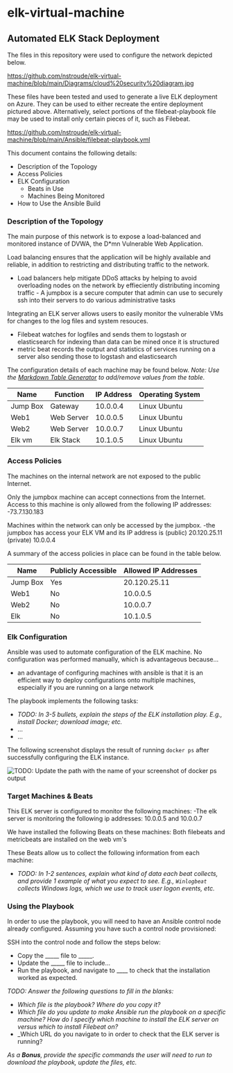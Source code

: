 # elk-virtual-machine
## Automated ELK Stack Deployment

The files in this repository were used to configure the network depicted below.

https://github.com/nstroude/elk-virtual-machine/blob/main/Diagrams/cloud%20security%20diagram.jpg

These files have been tested and used to generate a live ELK deployment on Azure. They can be used to either recreate the entire deployment pictured above. Alternatively, select portions of the filebeat-playbook file may be used to install only certain pieces of it, such as Filebeat.

https://github.com/nstroude/elk-virtual-machine/blob/main/Ansible/filebeat-playbook.yml

This document contains the following details:
- Description of the Topology
- Access Policies
- ELK Configuration
  - Beats in Use
  - Machines Being Monitored
- How to Use the Ansible Build


### Description of the Topology

The main purpose of this network is to expose a load-balanced and monitored instance of DVWA, the D*mn Vulnerable Web Application.

Load balancing ensures that the application will be highly available and reliable, in addition to restricting and distributing traffic to the network.
- Load balancers help mitigate DDoS attacks by helping to avoid overloading nodes on the network by effieciently distributing incoming traffic                          - A jumpbox is a secure computer that admin can use to securely ssh into their servers to do various administrative tasks

Integrating an ELK server allows users to easily monitor the vulnerable VMs for changes to the log files and system resouces.
- Filebeat watches for logfiles and sends them to logstash or elasticsearch for indexing than data can be mined once it is structured
- metric beat records the output and statistics of services running on a server also sending those to logstash and elasticsearch

The configuration details of each machine may be found below.
_Note: Use the [Markdown Table Generator](http://www.tablesgenerator.com/markdown_tables) to add/remove values from the table_.

| Name     | Function | IP Address | Operating System |
|----------|----------|------------|------------------|
| Jump Box | Gateway  | 10.0.0.4   | Linux Ubuntu     |
| Web1     |Web Server| 10.0.0.5   | Linux Ubuntu     |
| Web2     |Web Server| 10.0.0.7   | Linux Ubuntu     |
| Elk vm   | Elk Stack| 10.1.0.5   | Linux Ubuntu     |

### Access Policies

The machines on the internal network are not exposed to the public Internet. 

Only the jumpbox machine can accept connections from the Internet. Access to this machine is only allowed from the following IP addresses:
-73.7.130.183

Machines within the network can only be accessed by the jumpbox.
-the jumpbox has access your ELK VM and its IP address is (public) 20.120.25.11 (private) 10.0.0.4 

A summary of the access policies in place can be found in the table below.

| Name     | Publicly Accessible | Allowed IP Addresses |
|----------|---------------------|----------------------|
| Jump Box | Yes                 | 20.120.25.11         |
|  Web1    | No                  | 10.0.0.5             |
|  Web2    | No                  | 10.0.0.7             |
|  Elk     | No                  | 10.1.0.5             |

### Elk Configuration

Ansible was used to automate configuration of the ELK machine. No configuration was performed manually, which is advantageous because...
- an advantage of configuring machines with ansible is that it is an efficient way to deploy configurations onto multiple machines, especially if you are running on a large network

The playbook implements the following tasks:
- _TODO: In 3-5 bullets, explain the steps of the ELK installation play. E.g., install Docker; download image; etc._
- ...
- ...

The following screenshot displays the result of running `docker ps` after successfully configuring the ELK instance.

![TODO: Update the path with the name of your screenshot of docker ps output](Images/docker_ps_output.png)

### Target Machines & Beats
This ELK server is configured to monitor the following machines:
-The elk server is monitoring the following ip addresses: 10.0.0.5 and 10.0.0.7

We have installed the following Beats on these machines:
Both filebeats and metricbeats are installed on the web vm's

These Beats allow us to collect the following information from each machine:
- _TODO: In 1-2 sentences, explain what kind of data each beat collects, and provide 1 example of what you expect to see. E.g., `Winlogbeat` collects Windows logs, which we use to track user logon events, etc._

### Using the Playbook
In order to use the playbook, you will need to have an Ansible control node already configured. Assuming you have such a control node provisioned: 

SSH into the control node and follow the steps below:
- Copy the _____ file to _____.
- Update the _____ file to include...
- Run the playbook, and navigate to ____ to check that the installation worked as expected.

_TODO: Answer the following questions to fill in the blanks:_
- _Which file is the playbook? Where do you copy it?_
- _Which file do you update to make Ansible run the playbook on a specific machine? How do I specify which machine to install the ELK server on versus which to install Filebeat on?_
- _Which URL do you navigate to in order to check that the ELK server is running?

_As a **Bonus**, provide the specific commands the user will need to run to download the playbook, update the files, etc._
